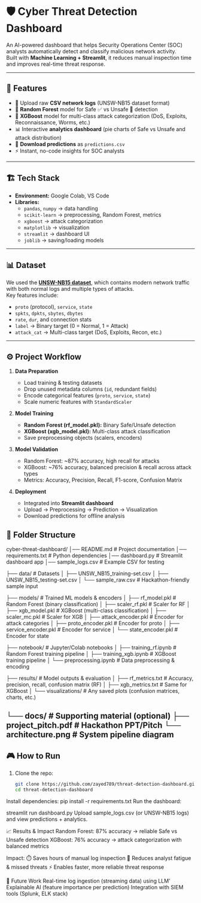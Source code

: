 # 🛡️ Cyber Threat Detection Dashboard

An AI-powered dashboard that helps Security Operations Center (SOC) analysts automatically detect and classify malicious network activity.  
Built with **Machine Learning + Streamlit**, it reduces manual inspection time and improves real-time threat response.

---

## 🚀 Features
- 📂 Upload raw **CSV network logs** (UNSW-NB15 dataset format)  
- 🔮 **Random Forest** model for Safe ✅ vs Unsafe 🚨 detection  
- 🎯 **XGBoost** model for multi-class attack categorization (DoS, Exploits, Reconnaissance, Worms, etc.)  
- 📊 Interactive **analytics dashboard** (pie charts of Safe vs Unsafe and attack distribution)  
- 💾 **Download predictions** as `predictions.csv`  
- ⚡ Instant, no-code insights for SOC analysts  

---

## 🏗️ Tech Stack
- **Environment:** Google Colab, VS Code  
- **Libraries:**  
  - `pandas`, `numpy` → data handling  
  - `scikit-learn` → preprocessing, Random Forest, metrics  
  - `xgboost` → attack categorization  
  - `matplotlib` → visualization  
  - `streamlit` → dashboard UI  
  - `joblib` → saving/loading models  

---

## 📊 Dataset
We used the **[UNSW-NB15 dataset](https://research.unsw.edu.au/projects/unsw-nb15-dataset)**, which contains modern network traffic with both normal logs and multiple types of attacks.  
Key features include:
- `proto` (protocol), `service`, `state`  
- `spkts`, `dpkts`, `sbytes`, `dbytes`  
- `rate`, `dur`, and connection stats  
- `label` → Binary target (0 = Normal, 1 = Attack)  
- `attack_cat` → Multi-class target (DoS, Exploits, Recon, etc.)  

---

## ⚙️ Project Workflow
1. **Data Preparation**  
   - Load training & testing datasets  
   - Drop unused metadata columns (`id`, redundant fields)  
   - Encode categorical features (`proto`, `service`, `state`)  
   - Scale numeric features with `StandardScaler`  

2. **Model Training**  
   - **Random Forest (rf_model.pkl):** Binary Safe/Unsafe detection  
   - **XGBoost (xgb_model.pkl):** Multi-class attack classification  
   - Save preprocessing objects (scalers, encoders)  

3. **Model Validation**  
   - Random Forest: ~87% accuracy, high recall for attacks  
   - XGBoost: ~76% accuracy, balanced precision & recall across attack types  
   - Metrics: Accuracy, Precision, Recall, F1-score, Confusion Matrix  

4. **Deployment**  
   - Integrated into **Streamlit dashboard**  
   - Upload → Preprocessing → Prediction → Visualization  
   - Download predictions for offline analysis  


## 📂 Folder Structure
cyber-threat-dashboard/
│── README.md                  # Project documentation
│── requirements.txt            # Python dependencies
│── dashboard.py                # Streamlit dashboard app
│── sample_logs.csv             # Example CSV for testing

├── data/                       # Datasets
│   ├── UNSW_NB15_training-set.csv
│   ├── UNSW_NB15_testing-set.csv
│   └── sample_raw.csv          # Hackathon-friendly sample input

├── models/                     # Trained ML models & encoders
│   ├── rf_model.pkl            # Random Forest (binary classification)
│   ├── scaler_rf.pkl           # Scaler for RF
│   ├── xgb_model.pkl           # XGBoost (multi-class classification)
│   ├── scaler_mc.pkl           # Scaler for XGB
│   ├── attack_encoder.pkl      # Encoder for attack categories
│   ├── proto_encoder.pkl       # Encoder for proto
│   ├── service_encoder.pkl     # Encoder for service
│   └── state_encoder.pkl       # Encoder for state

├── notebook/                   # Jupyter/Colab notebooks
│   ├── training_rf.ipynb       # Random Forest training pipeline
│   ├── training_xgb.ipynb      # XGBoost training pipeline
│   └── preprocessing.ipynb     # Data preprocessing & encoding

├── results/                    # Model outputs & evaluation
│   ├── rf_metrics.txt          # Accuracy, precision, recall, confusion matrix (RF)
│   ├── xgb_metrics.txt         # Same for XGBoost
│   └── visualizations/         # Any saved plots (confusion matrices, charts, etc.)

└── docs/                       # Supporting material (optional)
    ├── project_pitch.pdf        # Hackathon PPT/Pitch
    └── architecture.png         # System pipeline diagram
---

## 🎮 How to Run
1. Clone the repo:
   ```bash
   git clone https://github.com/zayed789/threat-detection-dashboard.git
   cd threat-detection-dashboard
Install dependencies:
pip install -r requirements.txt
Run the dashboard:

streamlit run dashboard.py
Upload sample_logs.csv (or UNSW-NB15 logs) and view predictions + analytics.

📈 Results & Impact
Random Forest: 87% accuracy → reliable Safe vs Unsafe detection
XGBoost: 76% accuracy → attack categorization with balanced metrics

Impact:
⏱️ Saves hours of manual log inspection
🧠 Reduces analyst fatigue & missed threats
⚡ Enables faster, more reliable threat response

🔮 Future Work
Real-time log ingestion (streaming data) using LLM'
Explainable AI (feature importance per prediction)
Integration with SIEM tools (Splunk, ELK stack)
